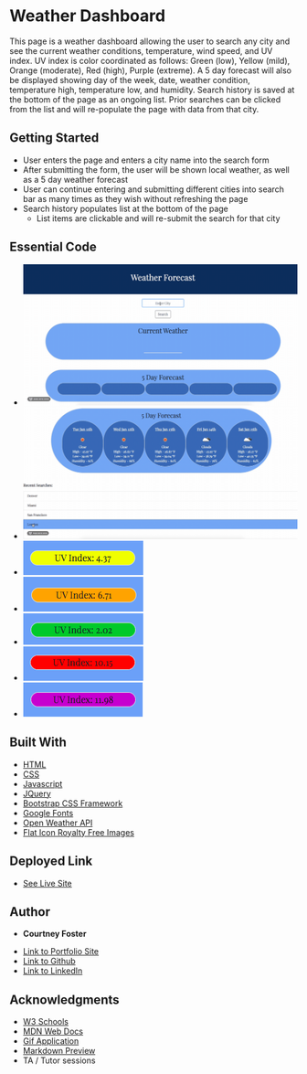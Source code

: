 # Weather Dashboard

This page is a weather dashboard allowing the user to search any city and see the current weather conditions, temperature, wind speed, and UV index. UV index is color coordinated as follows: Green (low), Yellow (mild), Orange (moderate), Red (high), Purple (extreme). A 5 day forecast will also be displayed showing day of the week, date, weather condition, temperature high, temperature low, and humidity. Search history is saved at the bottom of the page as an ongoing list. Prior searches can be clicked from the list and will re-populate the page with data from that city.

## Getting Started

* User enters the page and enters a city name into the search form
* After submitting the form, the user will be shown local weather, as well as a 5 day weather forecast
* User can continue entering and submitting different cities into search bar as many times as they wish without refreshing the page
* Search history populates list at the bottom of the page
    * List items are clickable and will re-submit the search for that city



## Essential Code

* ![GIF1](images/Search.gif)
* ![GIF2](images/FiveDay.gif)
* ![IMG1](images/LowUV.png)
* ![IMG2](images/MedUV.png)
* ![IMG3](images/ModUV.png)
* ![IMG4](images/HighUV.png)
* ![IMG5](images/ExtremeUV.png)



## Built With

* [HTML](https://developer.mozilla.org/en-US/docs/Web/HTML)
* [CSS](https://developer.mozilla.org/en-US/docs/Web/CSS)
* [Javascript](https://developer.mozilla.org/en-US/docs/Web/JavaScript)
* [JQuery](https://developer.mozilla.org/en-US/docs/Glossary/jQuery)
* [Bootstrap CSS Framework](https://getbootstrap.com/)
* [Google Fonts](https://fonts.google.com/)
* [Open Weather API](https://openweathermap.org/api)
* [Flat Icon Royalty Free Images](https://www.flaticon.com/)


## Deployed Link

* [See Live Site](https://cfoster121.github.io/weather-dashboard/)


## Author

* **Courtney Foster** 

- [Link to Portfolio Site](https://cfoster121.github.io/homework2/)
- [Link to Github](https://github.com/cfoster121)
- [Link to LinkedIn](https://www.linkedin.com/in/courtney-foster-0b364575/)


## Acknowledgments

* [W3 Schools](https://www.w3schools.com/)
* [MDN Web Docs](https://developer.mozilla.org/en-US/)
* [Gif Application](https://gifox.io/)
* [Markdown Preview](https://dillinger.io/)
* TA / Tutor sessions
